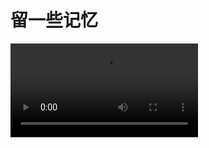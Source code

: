 # 留一些记忆

<video id="video" controls :muted='true' preload="metadata">
      <source id="mp4" src="lic../../pub/罗小黑Daily.mp4" type="video/mp4">
</video>

<script setup lang="ts">
import sidebar from "../../.vitepress/config/index.json"
</script>

<nav-ul :list="sidebar.videos"></nav-ul>
